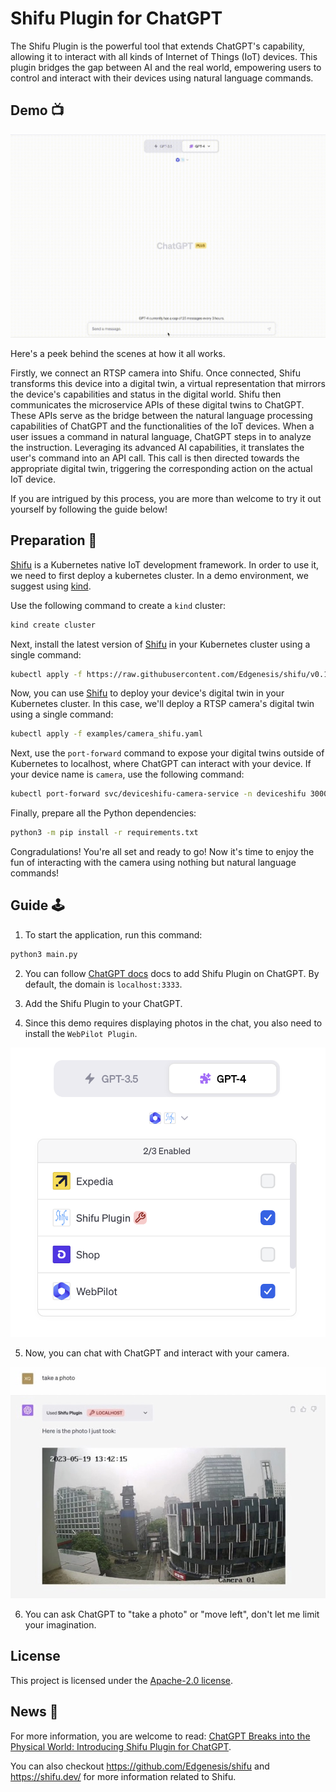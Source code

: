 # Shifu Plugin for ChatGPT

The Shifu Plugin is the powerful tool that extends ChatGPT's capability, allowing it to interact with all kinds of Internet of Things (IoT) devices. This plugin bridges the gap between AI and the real world, empowering users to control and interact with their devices using natural language commands.

## Demo 📺

<div align="center">
<img src="./images/demo_video.gif">
</div>

Here's a peek behind the scenes at how it all works.

Firstly, we connect an RTSP camera into Shifu. Once connected, Shifu transforms this device into a digital twin, a virtual representation that mirrors the device's capabilities and status in the digital world. Shifu then communicates the microservice APIs of these digital twins to ChatGPT. These APIs serve as the bridge between the natural language processing capabilities of ChatGPT and the functionalities of the IoT devices. When a user issues a command in natural language, ChatGPT steps in to analyze the instruction. Leveraging its advanced AI capabilities, it translates the user's command into an API call. This call is then directed towards the appropriate digital twin, triggering the corresponding action on the actual IoT device.

If you are intrigued by this process, you are more than welcome to try it out yourself by following the guide below!

## Preparation 🎯

[Shifu](https://www.github.com/Edgenesis/shifu) is a Kubernetes native IoT development framework. In order to use it, we need to first deploy a kubernetes cluster. In a demo environment, we suggest using [kind](https://kind.sigs.k8s.io/docs/user/quick-start/). 

Use the following command to create a `kind` cluster:

```bash
kind create cluster
```

Next, install the latest version of [Shifu](https://github.com/Edgenesis/shifu) in your Kubernetes cluster using a single command:

```bash
kubectl apply -f https://raw.githubusercontent.com/Edgenesis/shifu/v0.18.0/pkg/k8s/crd/install/shifu_install.yml
```

Now, you can use [Shifu](https://github.com/Edgenesis/shifu)  to deploy your device's digital twin in your Kubernetes cluster. In this case, we'll deploy a RTSP camera's digital twin using a single command:

```bash
kubectl apply -f examples/camera_shifu.yaml
```

Next, use the `port-forward` command to expose your digital twins outside of Kubernetes to localhost, where ChatGPT can interact with your device. If your device name is `camera`, use the following command:

```bash
kubectl port-forward svc/deviceshifu-camera-service -n deviceshifu 3000: --address=0.0.0.0
```

Finally, prepare all the Python dependencies:

```bash
python3 -m pip install -r requirements.txt
```

Congradulations! You're all set and ready to go! Now it's time to enjoy the fun of interacting with the camera using nothing but natural language commands!

## Guide 🕹️

1. To start the application, run this command:

```bash
python3 main.py
```

2. You can follow [ChatGPT docs](https://platform.openai.com/docs/plugins/introduction) docs to add Shifu Plugin on ChatGPT. By default, the domain is  `localhost:3333`.

3. Add the Shifu Plugin to your ChatGPT. 

4. Since this demo requires displaying photos in the chat, you also need to install the `WebPilot Plugin`.

![show plugin](./images/show_plugin.png)

5. Now, you can chat with ChatGPT and interact with your camera. 

![chat result](./images/chat_result.png)

6. You can ask ChatGPT to "take a photo" or "move left", don't let me limit your imagination.

## License
This project is licensed under the [Apache-2.0 license](https://github.com/Edgenesis/shifu-plugin-for-chatgpt/blob/main/LICENSE).

## News 📰
For more information, you are welcome to read: [ChatGPT Breaks into the Physical World: Introducing Shifu Plugin for ChatGPT](https://dev.to/saiyan86/chatgpt-breaks-into-the-physical-world-introducing-shifu-plugin-for-chatgpt-2b4p).

You can also checkout https://github.com/Edgenesis/shifu and https://shifu.dev/ for more information related to Shifu.